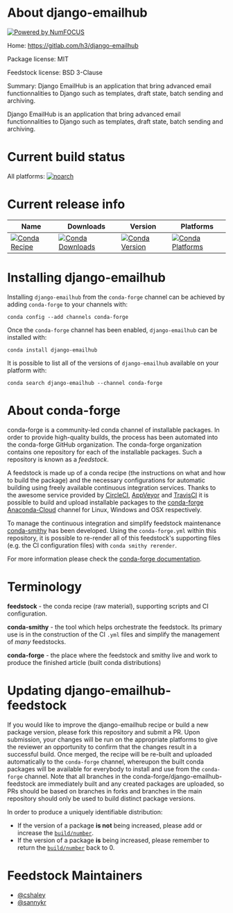 About django-emailhub
=====================

[![Powered by NumFOCUS](https://img.shields.io/badge/powered%20by-NumFOCUS-orange.svg?style=flat&colorA=E1523D&colorB=007D8A)](http://numfocus.org)

Home: https://gitlab.com/h3/django-emailhub

Package license: MIT

Feedstock license: BSD 3-Clause

Summary: Django EmailHub is an application that bring advanced email functionnalities to Django such as templates, draft state, batch sending and archiving.

Django EmailHub is an application that bring advanced email functionnalities to Django such as templates, draft state, batch sending and archiving.

Current build status
====================

All platforms:
[![noarch](https://img.shields.io/circleci/project/github/conda-forge/django-emailhub-feedstock/master.svg?label=noarch)](https://circleci.com/gh/conda-forge/django-emailhub-feedstock)

Current release info
====================

| Name | Downloads | Version | Platforms |
| --- | --- | --- | --- |
| [![Conda Recipe](https://img.shields.io/badge/recipe-django--emailhub-green.svg)](https://anaconda.org/conda-forge/django-emailhub) | [![Conda Downloads](https://img.shields.io/conda/dn/conda-forge/django-emailhub.svg)](https://anaconda.org/conda-forge/django-emailhub) | [![Conda Version](https://img.shields.io/conda/vn/conda-forge/django-emailhub.svg)](https://anaconda.org/conda-forge/django-emailhub) | [![Conda Platforms](https://img.shields.io/conda/pn/conda-forge/django-emailhub.svg)](https://anaconda.org/conda-forge/django-emailhub) |

Installing django-emailhub
==========================

Installing `django-emailhub` from the `conda-forge` channel can be achieved by adding `conda-forge` to your channels with:

```
conda config --add channels conda-forge
```

Once the `conda-forge` channel has been enabled, `django-emailhub` can be installed with:

```
conda install django-emailhub
```

It is possible to list all of the versions of `django-emailhub` available on your platform with:

```
conda search django-emailhub --channel conda-forge
```


About conda-forge
=================

conda-forge is a community-led conda channel of installable packages.
In order to provide high-quality builds, the process has been automated into the
conda-forge GitHub organization. The conda-forge organization contains one repository
for each of the installable packages. Such a repository is known as a *feedstock*.

A feedstock is made up of a conda recipe (the instructions on what and how to build
the package) and the necessary configurations for automatic building using freely
available continuous integration services. Thanks to the awesome service provided by
[CircleCI](https://circleci.com/), [AppVeyor](https://www.appveyor.com/)
and [TravisCI](https://travis-ci.org/) it is possible to build and upload installable
packages to the [conda-forge](https://anaconda.org/conda-forge)
[Anaconda-Cloud](https://anaconda.org/) channel for Linux, Windows and OSX respectively.

To manage the continuous integration and simplify feedstock maintenance
[conda-smithy](https://github.com/conda-forge/conda-smithy) has been developed.
Using the ``conda-forge.yml`` within this repository, it is possible to re-render all of
this feedstock's supporting files (e.g. the CI configuration files) with ``conda smithy rerender``.

For more information please check the [conda-forge documentation](https://conda-forge.org/docs/).

Terminology
===========

**feedstock** - the conda recipe (raw material), supporting scripts and CI configuration.

**conda-smithy** - the tool which helps orchestrate the feedstock.
                   Its primary use is in the construction of the CI ``.yml`` files
                   and simplify the management of *many* feedstocks.

**conda-forge** - the place where the feedstock and smithy live and work to
                  produce the finished article (built conda distributions)


Updating django-emailhub-feedstock
==================================

If you would like to improve the django-emailhub recipe or build a new
package version, please fork this repository and submit a PR. Upon submission,
your changes will be run on the appropriate platforms to give the reviewer an
opportunity to confirm that the changes result in a successful build. Once
merged, the recipe will be re-built and uploaded automatically to the
`conda-forge` channel, whereupon the built conda packages will be available for
everybody to install and use from the `conda-forge` channel.
Note that all branches in the conda-forge/django-emailhub-feedstock are
immediately built and any created packages are uploaded, so PRs should be based
on branches in forks and branches in the main repository should only be used to
build distinct package versions.

In order to produce a uniquely identifiable distribution:
 * If the version of a package **is not** being increased, please add or increase
   the [``build/number``](https://conda.io/docs/user-guide/tasks/build-packages/define-metadata.html#build-number-and-string).
 * If the version of a package **is** being increased, please remember to return
   the [``build/number``](https://conda.io/docs/user-guide/tasks/build-packages/define-metadata.html#build-number-and-string)
   back to 0.

Feedstock Maintainers
=====================

* [@cshaley](https://github.com/cshaley/)
* [@sannykr](https://github.com/sannykr/)

